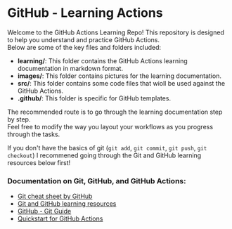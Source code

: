 # GitHub - Learning Actions

Welcome to the GitHub Actions Learning Repo! This repository is designed to help you understand and practice GitHub Actions.  
Below are some of the key files and folders included:

- **learning/**: This folder contains the GitHub Actions learning documentation in markdown format.
- **images/**: This folder contains pictures for the learning documentation.
- **src/**: This folder contains some code files that wioll be used against the GitHub Actions.
- **.github/**: This folder is specific for GitHub templates.

The recommended route is to go through the learning documentation step by step.  
Feel free to modify the way you layout your workflows as you progress through the tasks.

If you don't have the basics of git (`git add`, `git commit`, `git push`, `git checkout`) I recommened going through the Git and GitHub learning resources below first!

### Documentation on Git, GitHub, and GitHub Actions:

- [Git cheat sheet by GitHub](https://education.github.com/git-cheat-sheet-education.pdf)
- [Git and GitHub learning resources](https://docs.github.com/en/github/getting-started-with-github/git-and-github-learning-resources)
- [GitHub - Git Guide](https://github.com/git-guides)
- [Quickstart for GitHub Actions](https://docs.github.com/en/actions/get-started/quickstart)
